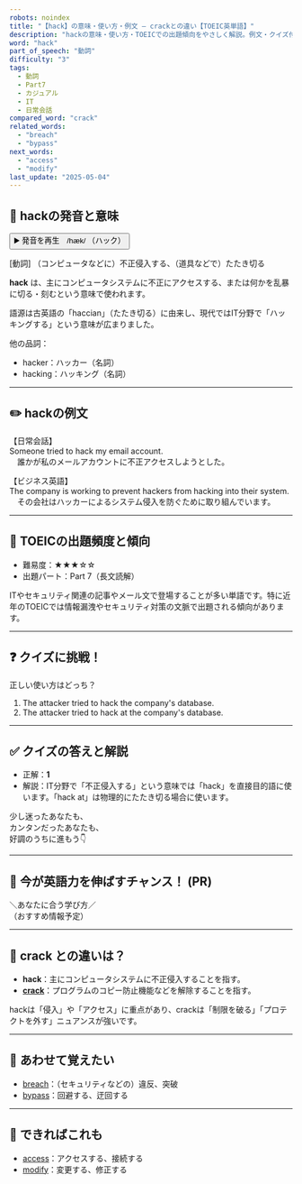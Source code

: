 ```yaml
---
robots: noindex
title: "【hack】の意味・使い方・例文 ― crackとの違い【TOEIC英単語】"
description: "hackの意味・使い方・TOEICでの出題傾向をやさしく解説。例文・クイズ付きでcrackとの違いもわかりやすく学べます。"
word: "hack"
part_of_speech: "動詞"
difficulty: "3"
tags:
  - 動詞
  - Part7
  - カジュアル
  - IT
  - 日常会話
compared_word: "crack"
related_words:
  - "breach"
  - "bypass"
next_words:
  - "access"
  - "modify"
last_update: "2025-05-04"
---
```


## 🔰 hackの発音と意味

<button class="play-audio" onclick="playTTS('hack')">
  <span class="play-audio-main">
    ▶️ 発音を再生　/hæk/
  </span>
  <span class="play-audio-sub">
    （ハック）
  </span>
</button>

[動詞] （コンピュータなどに）不正侵入する、（道具などで）たたき切る

**hack** は、主にコンピュータシステムに不正にアクセスする、または何かを乱暴に切る・刻むという意味で使われます。

語源は古英語の「haccian」（たたき切る）に由来し、現代ではIT分野で「ハッキングする」という意味が広まりました。

他の品詞：  
- hacker：ハッカー（名詞）
- hacking：ハッキング（名詞）

---

## ✏️ hackの例文

【日常会話】  
Someone tried to hack my email account.  
　誰かが私のメールアカウントに不正アクセスしようとした。

【ビジネス英語】  
The company is working to prevent hackers from hacking into their system.  
　その会社はハッカーによるシステム侵入を防ぐために取り組んでいます。

---

## 🎯 TOEICの出題頻度と傾向

- 難易度：★★★☆☆
- 出題パート：Part 7（長文読解）

ITやセキュリティ関連の記事やメール文で登場することが多い単語です。特に近年のTOEICでは情報漏洩やセキュリティ対策の文脈で出題される傾向があります。

---

## ❓ クイズに挑戦！

正しい使い方はどっち？

1. The attacker tried to hack the company's database.  
2. The attacker tried to hack at the company's database.

---

## ✅ クイズの答えと解説

- 正解：**1**
- 解説：IT分野で「不正侵入する」という意味では「hack」を直接目的語に使います。「hack at」は物理的にたたき切る場合に使います。

少し迷ったあなたも、  
カンタンだったあなたも、  
好調のうちに進もう👇️

---

## 🚀 今が英語力を伸ばすチャンス！ (PR)

<div class="info-center">
＼あなたに合う学び方／<br>  
（おすすめ情報予定）
</div>

---

## 🤔  crack との違いは？

- **hack**：主にコンピュータシステムに不正侵入することを指す。
- **[crack](/word/crack)**：プログラムのコピー防止機能などを解除することを指す。

hackは「侵入」や「アクセス」に重点があり、crackは「制限を破る」「プロテクトを外す」ニュアンスが強いです。

---

## 🧩 あわせて覚えたい

- [breach](/word/breach)：（セキュリティなどの）違反、突破
- [bypass](/word/bypass)：回避する、迂回する

---

## 📖 できればこれも

- [access](/word/access)：アクセスする、接続する
- [modify](/word/modify)：変更する、修正する

<!-- cvid: aid30_bid03 -->
